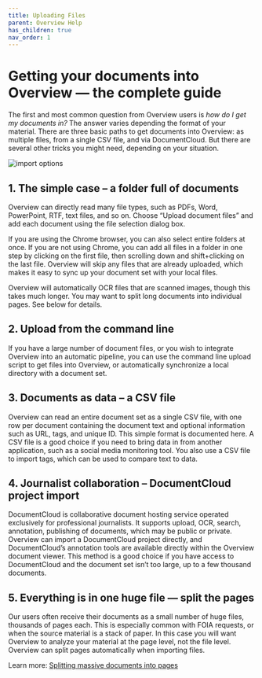 ```yaml
---
title: Uploading Files
parent: Overview Help
has_children: true
nav_order: 1
---
```


# Getting your documents into Overview — the complete guide

The first and most common question from Overview users is _how do I get my documents in?_ The answer varies depending the format of your material. There are three basic paths to get documents into Overview: as multiple files, from a single CSV file, and via DocumentCloud. But there are several other tricks you might need, depending on your situation.

![import options](https://blog.overviewdocs.com/wp-content/uploads/2013/12/Create-a-document-set.png)

## 1. The simple case – a folder full of documents

Overview can directly read many file types, such as PDFs, Word, PowerPoint, RTF, text files, and so on. Choose “Upload document files” and add each document using the file selection dialog box.

If you are using the Chrome browser, you can also select entire folders at once. If you are not using Chrome, you can add all files in a folder in one step by clicking on the first file, then scrolling down and shift+clicking on the last file. Overview will  skip any files that are already uploaded, which makes it easy to sync up your document set with your local files.

Overview will automatically OCR files that are scanned images, though this takes much longer. You may want to split long documents into individual pages. See below for details.

## 2. Upload from the command line

If you have a large number of document files, or you wish to integrate Overview into an automatic pipeline, you can use the command line upload script to get files into Overview, or automatically synchronize a local directory with a document set.

## 3. Documents as data – a CSV file

Overview can read an entire document set as a single CSV file, with one row per document containing the document text and optional information such as URL, tags, and unique ID.  This simple format is documented here. A CSV file is a good choice if you need to bring data in from another application, such as a social media monitoring tool. You also use a CSV file to import tags, which can be used to compare text to data.

## 4. Journalist collaboration – DocumentCloud project import

DocumentCloud is collaborative document hosting service operated exclusively for professional journalists. It supports upload, OCR, search, annotation, publishing of documents, which may be public or private. Overview can import a DocumentCloud project directly, and DocumentCloud’s annotation tools are available directly within the Overview document viewer. This method is a good choice if you have access to DocumentCloud and the document set isn’t too large, up to a few thousand documents.

## 5. Everything is in one huge file — split the pages

Our users often receive their documents as a small number of huge files, thousands of pages each. This is especially common with FOIA requests, or when the source material is a stack of paper. In this case you will want Overview to analyze your material at the page level, not the file level. Overview can split pages automatically when importing files.

Learn more: [Splitting massive documents into pages](/docs/ingest/split-by-page)
